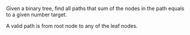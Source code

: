 Given a binary tree, find all paths that sum of the nodes in the path equals to a given number target.

A valid path is from root node to any of the leaf nodes.
